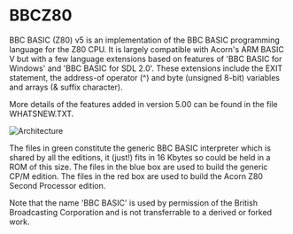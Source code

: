 # BBCZ80
BBC BASIC (Z80) v5 is an implementation of the BBC BASIC programming language for the Z80 CPU.
It is largely compatible with Acorn's ARM BASIC V but with a few language extensions based on
features of 'BBC BASIC for Windows' and 'BBC BASIC for SDL 2.0'.  These extensions include the
EXIT statement, the address-of operator (^) and byte (unsigned 8-bit) variables and arrays
(& suffix character).

More details of the features added in version 5.00 can be found in the file WHATSNEW.TXT.

![Architecture](https://www.bbcbasic.co.uk/bbcbasic/z80arch.png)

The files in green constitute the generic BBC BASIC interpreter which is shared by all the
editions, it (just!) fits in 16 Kbytes so could be held in a ROM of this size.  The files in
the blue box are used to build the generic CP/M edition.  The files in the red box are used
to build the Acorn Z80 Second Processor edition.

Note that the name 'BBC BASIC' is used by permission of the British Broadcasting Corporation
and is not transferrable to a derived or forked work.
